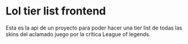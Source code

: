# Lol tier list frontend

Esta es la api de un proyecto para poder hacer una tier list de todas las skins del aclamado juego por la crítica League of legends.
